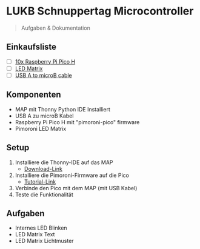 # LUKB Schnuppertag Microcontroller
> Aufgaben & Dokumentation

## Einkaufsliste
- [ ] [10x Raspberry Pi Pico H](https://shop.pimoroni.com/products/raspberry-pi-pico?variant=40213898264659)
- [ ] [LED Matrix](https://shop.pimoroni.com/products/pico-scroll-pack?variant=32369496653907)
- [ ] [USB A to microB cable](https://shop.pimoroni.com/products/usb-a-to-microb-cable-black?variant=31241639434)

## Komponenten
* MAP mit Thonny Python IDE Installiert
* USB A zu microB Kabel
* Raspberry Pi Pico H mit "pimoroni-pico" firmware
* Pimoroni LED Matrix

## Setup
1. Installiere die Thonny-IDE auf das MAP
    * [Download-Link](https://thonny.org/)
2. Installiere die Pimoroni-Firmware auf die Pico
    * [Tutorial-Link](https://learn.pimoroni.com/article/getting-started-with-pico#installing-the-custom-firmware)
3. Verbinde den Pico mit dem MAP (mit USB Kabel)
4. Teste die Funktionalität

## Aufgaben
* Internes LED Blinken
* LED Matrix Text
* LED Matrix Lichtmuster

